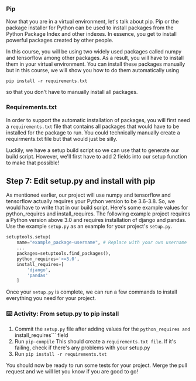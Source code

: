 ### Pip

Now that you are in a virtual environment, let's talk about pip. Pip or the package installer for Python can be used to install packages from the Python Package Index and other indexes. In essence, you get to install powerful packages created by other people.

In this course, you will be using two widely used packages called numpy and tensorflow among other packages. As a result, you will have to install them in your virtual environment. You can install these packages manually but in this course, we will show you how to do them automatically using 
```
pip install -r requirements.txt
```
so that you don't have to manually install all packages.

### Requirements.txt

In order to support the automatic installation of packages, you will first need a ```requirements.txt``` file that contains all packages that would have to be installed for the package to run. You could technically manually create a requirments.txt file but that would just be silly.

Luckily, we have a setup build script so we can use that to generate our build script. However, we'll first have to add 2 fields into our setup function to make that possible!

## Step 7: Edit setup.py and install with pip

As mentioned earlier, our project will use numpy and tensorflow and tensorflow actually requires your Python version to be 3.6-3.8. So, we would have to write that in our build script. Here's some example values for python_requires and install_requires. The following example project requires a Python version above 3.0 and requires installation of django and pandas. Use the example ```setup.py``` as an example for your project's ```setup.py```.
```python
setuptools.setup(
    name="example_package-username", # Replace with your own username
    ...
    packages=setuptools.find_packages(),
    python_requires='>=3.0',
    install_requires=[
        'django',
        'pandas'
    ]
```

Once your ```setup.py``` is complete, we can run a few commands to install everything you need for your project.
### :keyboard: Activity: From setup.py to pip install 

1. Commit the ```setup.py``` file after adding values for the ```python_requires and ```install_requires``` field
2. Run ```pip-compile```
This should create a ```requirements.txt file```. If it's failing, check if there's any problems with your setup.py
3. Run ```pip install -r requirements.txt```

You should now be ready to run some tests for your project. Merge the pull request and we will let you know if you are good to go!
